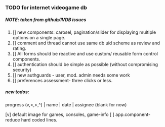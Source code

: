 ### TODO for internet videogame db

##### NOTE: taken from github/IVDB issues

1. [] new components: carosel, pagination/slider for displaying multiple options on a single page.
2. [] comment and thread cannot use same db uid scheme as review and rating.
3. [] All forms should be reactive and use custom/ reusable form control components.
4. [] authentication should be simple as possible (without compromising security)
5. [] new authguards - user, mod. admin needs some work
6. [] preferences assessment- three clicks or less.

##### new todos: 
  progress (v,<,>,^) | name | date | assignee (blank for now)

 [v] default image for games, consoles, game-info
 [ ] app.component- reduce hard coded lines.
